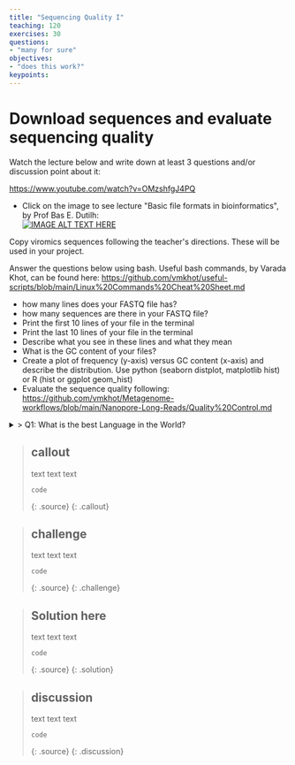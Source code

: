```yaml
---
title: "Sequencing Quality I"
teaching: 120
exercises: 30
questions:
- "many for sure"
objectives:
- "does this work?"
keypoints:
---
```


# Download sequences and evaluate sequencing quality

Watch the lecture below and write down at least 3 questions and/or discussion point about it:

https://www.youtube.com/watch?v=OMzshfgJ4PQ  

- Click on the image to see lecture "Basic file formats in bioinformatics", by Prof Bas E. Dutilh:  
[![IMAGE ALT TEXT HERE](https://img.youtube.com/vi/D4WDdAbZW1Y/0.jpg)](https://www.youtube.com/watch?v=D4WDdAbZW1Y)

Copy viromics sequences following the teacher's directions. These will be used in your project.        

Answer the questions below using bash. Useful bash commands, by Varada Khot, can be found here: https://github.com/vmkhot/useful-scripts/blob/main/Linux%20Commands%20Cheat%20Sheet.md  

- how many lines does your FASTQ file has?
- how many sequences are there in your FASTQ file?
- Print the first 10 lines of your file in the terminal
- Print the last 10 lines of your file in the terminal
- Describe what you see in these lines and what they mean
- What is the GC content of your files?
- Create a plot of frequency (y-axis) versus GC content (x-axis) and describe the distribution. Use python (seaborn distplot, matplotlib hist) or R (hist or ggplot geom_hist)
- Evaluate the sequence quality following: https://github.com/vmkhot/Metagenome-workflows/blob/main/Nanopore-Long-Reads/Quality%20Control.md



<details> 
  <summary>
    > Q1: What is the best Language in the World? </summary>
  A1: JavaScript 
</details>

> ## callout
>
> text
> text
> text
>
> ~~~
> code
> ~~~
> {: .source}
{: .callout}

> ## challenge
>
> text
> text
> text
>
> ~~~
> code
> ~~~
> {: .source}
{: .challenge}


> ## Solution here
>
> text
> text
> text
>
> ~~~
> code
> ~~~
> {: .source}
{: .solution}


> ## discussion
>
> text
> text
> text
>
> ~~~
> code
> ~~~
> {: .source}
{: .discussion}


